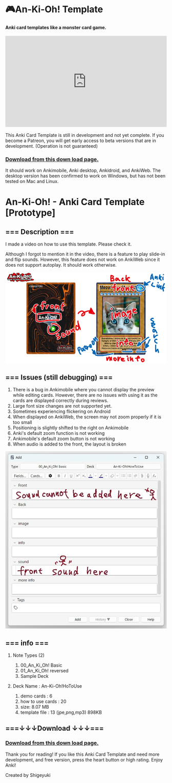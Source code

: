 # 🎮An-Ki-Oh! Template
#### Anki card templates like a monster card game.

<iframe src="https://www.youtube.com/embed/7F0uWskPwyc" frameborder="0" allow="accelerometer; autoplay; clipboard-write; encrypted-media; gyroscope; picture-in-picture" allowfullscreen style="aspect-ratio: 16/9; width: 100%;"></iframe>

<br>

This Anki Card Template is still in development and not yet complete. If you become a Patreon, you will get early access to beta versions that are in development. (Operation is not guaranteed)

### [Download from this down load page.](https://www.patreon.com/posts/download-page-ki-82497888?utm_medium=clipboard_copy&utm_source=copyLink&utm_campaign=postshare_creator&utm_content=join_link)

It should work on Ankimobile, Anki desktop, Ankidroid, and AnkiWeb.
The desktop version has been confirmed to work on Windows, but has not been tested on Mac and Linux.

# An-Ki-Oh! - Anki Card  Template \[Prototype]

## === Description ===
I made a video on how to use this template. Please check it.

Although I forgot to mention it in the video, there is a feature to play slide-in and flip sounds. However, this feature does not work on AnkiWeb since it does not support autoplay. It should work otherwise.


![alt text](images/An-ki-oh/02.png)


## ===  Issues (still debugging) ===
1. There is a bug in Ankimobile where you cannot display the preview while editing cards. However, there are no issues with using it as the cards are displayed correctly during reviews.
1. Large font size changes are not supported yet.
1. Sometimes experiencing flickering on Android
1. When displayed on AnkiWeb, the screen may not zoom properly if it is too small
1. Positioning is slightly shifted to the right on Ankimobile
1. Anki's default zoom function is not working
1. Ankimobile's default zoom button is not working
1. When audio is added to the front, the layout is broken

![alt text](images/An-ki-oh/01.png)



## === info ===

1. Note Types (2)
   1. 00_An_Ki_Oh! Basic
   2. 01_An_Ki_Oh! reversed
   3. Sample Deck

2. Deck Name : An-Ki-Oh!HoToUse
   1. demo cards : 6
   2. how to use cards : 20
   3. size: 8.07 MB
   4. template file : 13 (jpe,png,mp3) 898KB

## ===↓↓↓Download ↓↓↓===
### [Download from this down load page.](https://www.patreon.com/posts/download-page-ki-82497888?utm_medium=clipboard_copy&utm_source=copyLink&utm_campaign=postshare_creator&utm_content=join_link)

Thank you for reading! If you like this Anki Card Template and need more development, and free version, press the heart button or high rating. Enjoy Anki!

Created by Shigeyuki

